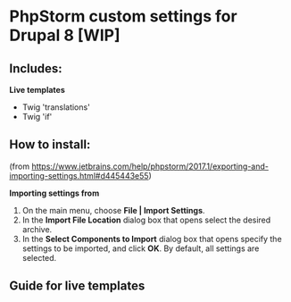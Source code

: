 # PhpStorm custom settings for Drupal 8 [WIP]
## Includes:

**Live templates**
  - Twig 'translations'
  - Twig 'if'



## How to install:
(from https://www.jetbrains.com/help/phpstorm/2017.1/exporting-and-importing-settings.html#d445443e55)

**Importing settings from**

1. On the main menu, choose **File | Import Settings**.
2. In the **Import File Location** dialog box that opens select the desired archive.
3. In the **Select Components to Import** dialog box that opens specify the settings to be imported, and click **OK**. By default, all settings are selected.

## Guide for live templates
